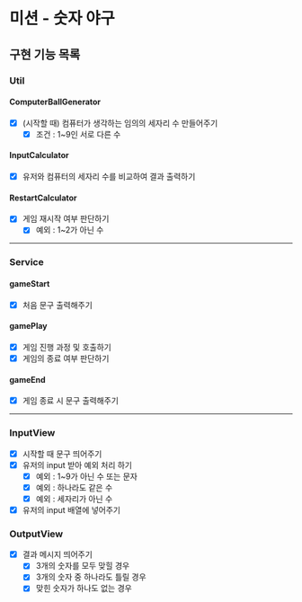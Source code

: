 # 미션 - 숫자 야구

## 구현 기능 목록

### Util

#### ComputerBallGenerator
- [x] (시작할 때) 컴퓨터가 생각하는 임의의 세자리 수 만들어주기
  - [x] 조건 : 1~9인 서로 다른 수

#### InputCalculator
- [x] 유저와 컴퓨터의 세자리 수를 비교하여 결과 출력하기

#### RestartCalculator
- [x] 게임 재시작 여부 판단하기
  - [x] 예외 : 1~2가 아닌 수

----

### Service

#### gameStart
- [x] 처음 문구 출력해주기

#### gamePlay
- [x] 게임 진행 과정 및 호출하기
- [x] 게임의 종료 여부 판단하기

#### gameEnd
- [x] 게임 종료 시 문구 출력해주기

----

### InputView

- [x] 시작할 때 문구 띄어주기
- [x] 유저의 input 받아 예외 처리 하기
  - [x] 예외 : 1~9가 아닌 수 또는 문자
  - [x] 예외 : 하나라도 같은 수
  - [x] 예외 : 세자리가 아닌 수
- [x] 유저의 input 배열에 넣어주기
  
### OutputView
- [x] 결과 메시지 띄어주기
  - [x] 3개의 숫자를 모두 맞힐 경우
  - [x] 3개의 숫자 중 하나라도 틀릴 경우
  - [x] 맞힌 숫자가 하나도 없는 경우